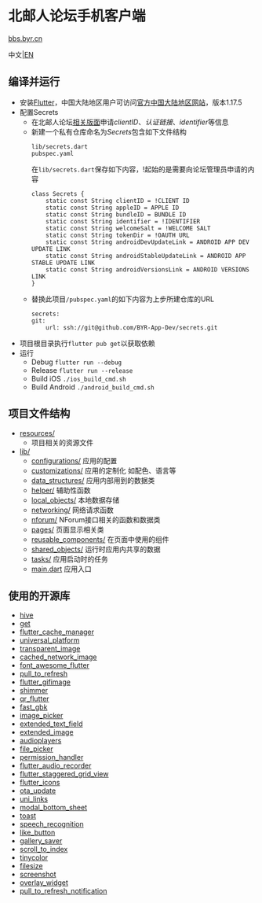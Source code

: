 # 北邮人论坛手机客户端
[bbs.byr.cn](https://bbs.byr.cn)

中文|[EN](README-EN.md)

## 编译并运行
- 安装[Flutter](https://flutter.dev/docs/get-started/)，中国大陆地区用户可访问[官方中国大陆地区网站](https://flutter.cn/docs/get-started/)，版本1.17.5
- 配置Secrets
    - 在北邮人论坛[相关版面](https://bbs.byr.cn/#!board/BBSOpenAPI)申请*clientID*、*认证链接*、*identifier*等信息
    - 新建一个私有仓库命名为*Secrets*包含如下文件结构
        ```
        lib/secrets.dart
        pubspec.yaml
        ```
        在```lib/secrets.dart```保存如下内容，!起始的是需要向论坛管理员申请的内容
        ```
        class Secrets {
            static const String clientID = !CLIENT ID
            static const String appleID = APPLE ID
            static const String bundleID = BUNDLE ID
            static const String identifier = !IDENTIFIER
            static const String welcomeSalt = !WELCOME SALT
            static const String tokenDir = !OAUTH URL
            static const String androidDevUpdateLink = ANDROID APP DEV UPDATE LINK
            static const String androidStableUpdateLink = ANDROID APP STABLE UPDATE LINK
            static const String androidVersionsLink = ANDROID VERSIONS LINK
        }
        ```
    - 替换此项目```/pubspec.yaml```的如下内容为上步所建仓库的URL
        ```
        secrets:
        git:
            url: ssh://git@github.com/BYR-App-Dev/secrets.git
        ```
- 项目根目录执行```flutter pub get```以获取依赖
- 运行
    - Debug ```flutter run --debug```
    - Release ```flutter run --release```
    - Build iOS ```./ios_build_cmd.sh```
    - Build Android ```./android_build_cmd.sh```

## 项目文件结构
- [resources/](resources/)
    - 项目相关的资源文件
- [lib/](lib/)
    - [configurations/](lib/configurations/) 应用的配置
    - [customizations/](lib/customizations/) 应用的定制化 如配色、语言等
    - [data_structures/](lib/data_structures/) 应用内部用到的数据类
    - [helper/](lib/helper/) 辅助性函数
    - [local_objects/](lib/local_objects/) 本地数据存储
    - [networking/](lib/networking/) 网络请求函数
    - [nforum/](lib/nforum/) NForum接口相关的函数和数据类
    - [pages/](lib/pages/) 页面显示相关类
    - [reusable_components/](lib/reusable_components/) 在页面中使用的组件
    - [shared_objects/](lib/shared_objects/) 运行时应用内共享的数据
    - [tasks/](lib/tasks/) 应用启动时的任务
    - [main.dart](lib/main.dart) 应用入口

## 使用的开源库
- [hive](https://pub.dev/packages/hive)
- [get](https://pub.dev/packages/get)
- [flutter_cache_manager](https://pub.dev/packages/flutter_cache_manager)
- [universal_platform](https://pub.dev/packages/universal_platform)
- [transparent_image](https://pub.dev/packages/transparent_image)
- [cached_network_image](https://pub.dev/packages/cached_network_image)
- [font_awesome_flutter](https://pub.dev/packages/font_awesome_flutter)
- [pull_to_refresh](https://pub.dev/packages/pull_to_refresh)
- [flutter_gifimage](https://pub.dev/packages/flutter_gifimage)
- [shimmer](https://pub.dev/packages/shimmer)
- [qr_flutter](https://pub.dev/packages/qr_flutter)
- [fast_gbk](https://pub.dev/packages/fast_gbk)
- [image_picker](https://pub.dev/packages/image_picker)
- [extended_text_field](https://pub.dev/packages/extended_text_field)
- [extended_image](https://pub.dev/packages/extended_image)
- [audioplayers](https://pub.dev/packages/audioplayers)
- [file_picker](https://pub.dev/packages/file_picker)
- [permission_handler](https://pub.dev/packages/permission_handler)
- [flutter_audio_recorder](https://pub.dev/packages/flutter_audio_recorder)
- [flutter_staggered_grid_view](https://pub.dev/packages/flutter_staggered_grid_view)
- [flutter_icons](https://pub.dev/packages/flutter_icons)
- [ota_update](https://pub.dev/packages/ota_update)
- [uni_links](https://pub.dev/packages/uni_links)
- [modal_bottom_sheet](https://pub.dev/packages/modal_bottom_sheet)
- [toast](https://pub.dev/packages/toast)
- [speech_recognition](https://pub.dev/packages/speech_recognition)
- [like_button](https://pub.dev/packages/like_button)
- [gallery_saver](https://pub.dev/packages/gallery_saver)
- [scroll_to_index](https://pub.dev/packages/scroll_to_index)
- [tinycolor](https://pub.dev/packages/tinycolor)
- [filesize](https://pub.dev/packages/filesize)
- [screenshot](https://pub.dev/packages/screenshot)
- [overlay_widget](https://takeroro.github.io/2019/07/28/Flutter-Overlay/)
- [pull_to_refresh_notification](https://pub.dev/packages/pull_to_refresh_notification)